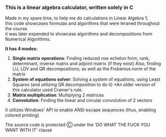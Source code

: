 ### This is a linear algebra calculator, written solely in C

Made in my spare time, to help me do calculations in Linear Algebra 1;  
this code showcases formulas and algorithms that were leraned throughout the course.  
it was later expended to showcase algorithms and decompositions from Numerical Algorithms.  
  
**It has 4 modes:**
1. **Single matrix operations**: Finding reduced row echelon form, rank, determinant, inverse matrix and adjoint matrix (if they exist)
Also, finding LU, LDV and QR decompositions; as well as the Frobenius norm of the matrix
2. **System of equations solver**: Solving a system of equations, using Least Squares (and utilizing QR decomposition to do it)
*An older version of this calculator used Cramer's rule.
3. **Matrix multiplication**: Multiplying 2 matrices
4. **Convolution**: Finding the linear and circular convolution of 2 vectors  
  
It utilizes Windows' API to enable ANSI escape sequences (thus, enabling colored printing)
  
The source code is protected Ⓒ under the 'DO WHAT THE FUCK YOU WANT WITH IT' clause
